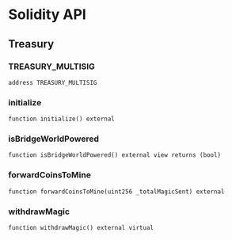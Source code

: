 # Solidity API

## Treasury

### TREASURY_MULTISIG

```solidity
address TREASURY_MULTISIG
```

### initialize

```solidity
function initialize() external
```

### isBridgeWorldPowered

```solidity
function isBridgeWorldPowered() external view returns (bool)
```

### forwardCoinsToMine

```solidity
function forwardCoinsToMine(uint256 _totalMagicSent) external
```

### withdrawMagic

```solidity
function withdrawMagic() external virtual
```

